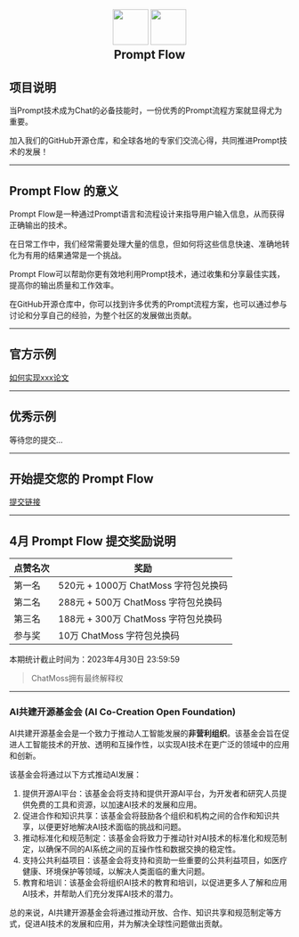 <h2 align="center">
	<img src="https://luomacode-1253302184.cos.ap-beijing.myqcloud.com/logo.png" height="64">
	<img src="https://luomacode-1253302184.cos.ap-beijing.myqcloud.com/aiccof.png" height="64">
	<br>Prompt Flow
</h2>

## 项目说明

当Prompt技术成为Chat的必备技能时，一份优秀的Prompt流程方案就显得尤为重要。

加入我们的GitHub开源仓库，和全球各地的专家们交流心得，共同推进Prompt技术的发展！

---

## Prompt Flow 的意义

Prompt Flow是一种通过Prompt语言和流程设计来指导用户输入信息，从而获得正确输出的技术。

在日常工作中，我们经常需要处理大量的信息，但如何将这些信息快速、准确地转化为有用的结果通常是一个挑战。

Prompt Flow可以帮助你更有效地利用Prompt技术，通过收集和分享最佳实践，提高你的输出质量和工作效率。

在GitHub开源仓库中，你可以找到许多优秀的Prompt流程方案，也可以通过参与讨论和分享自己的经验，为整个社区的发展做出贡献。

---

## 官方示例

[如何实现xxx论文](https://github.com/AICCOF/prompt-flow/issues/1)

---

## 优秀示例

等待您的提交...

---

## 开始提交您的 Prompt Flow

[提交链接](https://github.com/AICCOF/prompt-flow/issues/new)

---

## 4月 Prompt Flow 提交奖励说明

| 点赞名次 | 奖励              | 
| ---- | ----------------- |
| 第一名 | 520元 + 1000万 ChatMoss 字符包兑换码 |
| 第二名 | 288元 + 500万 ChatMoss 字符包兑换码 |
| 第三名 | 188元 + 300万 ChatMoss 字符包兑换码 |
| 参与奖 | 10万 ChatMoss 字符包兑换码 |

本期统计截止时间为：2023年4月30日 23:59:59

> ChatMoss拥有最终解释权

---

### AI共建开源基金会 (AI Co-Creation Open Foundation)

AI共建开源基金会是一个致力于推动人工智能发展的**非营利组织**。该基金会旨在促进人工智能技术的开放、透明和互操作性，以实现AI技术在更广泛的领域中的应用和创新。

该基金会将通过以下方式推动AI发展：

1. 提供开源AI平台：该基金会将支持和提供开源AI平台，为开发者和研究人员提供免费的工具和资源，以加速AI技术的发展和应用。
2. 促进合作和知识共享：该基金会将鼓励各个组织和机构之间的合作和知识共享，以便更好地解决AI技术面临的挑战和问题。
3. 推动标准化和规范制定：该基金会将致力于推动针对AI技术的标准化和规范制定，以确保不同的AI系统之间的互操作性和数据交换的稳定性。
4. 支持公共利益项目：该基金会将支持和资助一些重要的公共利益项目，如医疗健康、环境保护等领域，以解决人类面临的重大问题。
5. 教育和培训：该基金会将组织AI技术的教育和培训，以促进更多人了解和应用AI技术，并帮助人们充分发挥AI技术的潜力。

总的来说，AI共建开源基金会将通过推动开放、合作、知识共享和规范制定等方式，促进AI技术的发展和应用，并为解决全球性问题做出贡献。



